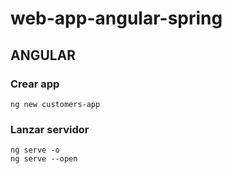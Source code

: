 # web-app-angular-spring

## ANGULAR

### Crear app

```
ng new customers-app
```

### Lanzar servidor

```
ng serve -o
ng serve --open
```
